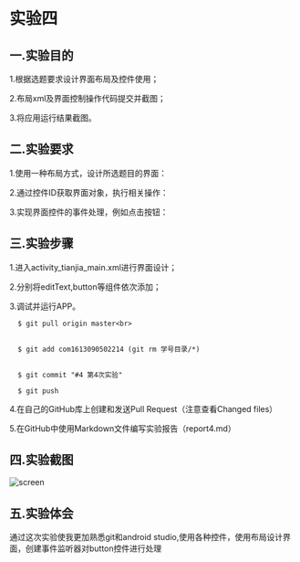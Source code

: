 # 实验四 

## 一.实验目的  
 
1.根据选题要求设计界面布局及控件使用；<br> 

2.布局xml及界面控制操作代码提交并截图；<br> 

3.将应用运行结果截图。<br> 
 

## 二.实验要求 

 
1.使用一种布局方式，设计所选题目的界面：<br> 


2.通过控件ID获取界面对象，执行相关操作：<br> 


3.实现界面控件的事件处理，例如点击按钮：<br> 




## 三.实验步骤 



1.进入activity_tianjia_main.xml进行界面设计；

2.分别将editText,button等组件依次添加；

3.调试并运行APP。

 


      $ git pull origin master<br> 


      $ git add com1613090502214 (git rm 学号目录/*)


      $ git commit "#4 第4次实验"

      $ git push 


        


4.在自己的GitHub库上创建和发送Pull Request（注意查看Changed files）<br> 


5.在GitHub中使用Markdown文件编写实验报告（report4.md）<br> 


 
## 四.实验截图 
![screen](https://github.com/dengguangshi/android-labs-2018/blob/master/soft1614080902409/4-1.png) 
 

## 五.实验体会 

   通过这次实验使我更加熟悉git和android studio,使用各种控件，使用布局设计界面，创建事件监听器对button控件进行处理 
